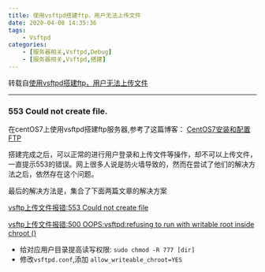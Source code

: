 ```yaml
---
title: 使用vsftpd搭建ftp，用户无法上传文件
date: 2020-04-08 14:35:36
tags: 
    - Vsftpd
categories: 
    - [服务器相关,Vsftpd,Debug]
    - [服务器相关,Vsftpd,搭建]
---
```


转载自[使用vsftpd搭建ftp，用户无法上传文件](https://blog.csdn.net/sinat_34425079/article/details/78588966)

-----

### 553 Could not create file.

在centOS7上使用vsftpd搭建ftp服务器,参考了这篇博客： [CentOS7安装和配置FTP](/2020/04/08/CentOS7安装和配置FTP/) 

搭建完成之后，可以正常的进行用户登录和上传文件等操作，却不可以上传文件，一直提示553的错误。网上很多人说是防火墙导致的，然而在尝试了他们的解决方法之后，依然存在这个问题。

最后的解决方法是，集合了下面两篇文章的解决方案

[vsftp上传文件报错:553 Could not create file](/2020/04/08/vsftp%E4%B8%8A%E4%BC%A0%E6%96%87%E4%BB%B6%E6%8A%A5%E9%94%99:553%20Could%20not%20create%20file/) 

[vsftp上传文件报错:500 OOPS:vsftpd:refusing to run with writable root inside chroot ()](/2020/04/08/vsftp%E4%B8%8A%E4%BC%A0%E6%96%87%E4%BB%B6%E6%8A%A5%E9%94%99:500%20OOPS:vsftpd:refusing%20to%20run%20with%20writable%20root%20inside%20chroot%20()/) 

* 给对应用户目录提高读写权限: ``sudo chmod -R 777 [dir]``
* 修改``vsftpd.conf``,添加 ``allow_writeable_chroot=YES``


